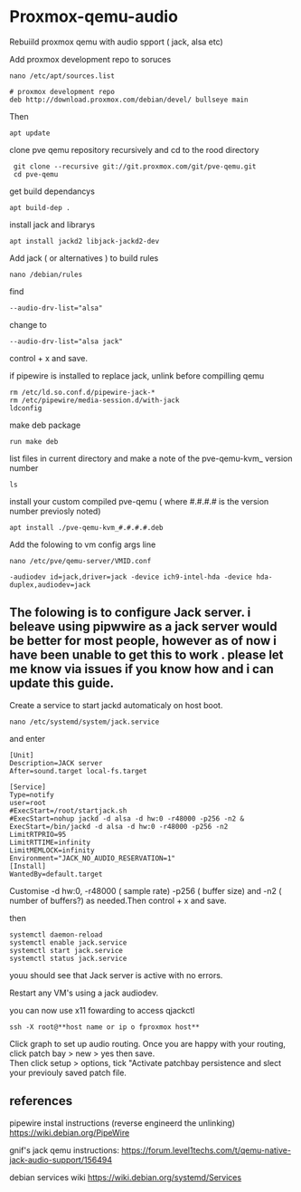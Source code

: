 # Proxmox-qemu-audio
Rebuiild proxmox qemu with audio spport ( jack, alsa etc)


Add proxmox development repo to soruces
```
nano /etc/apt/sources.list
```

```
# proxmox development repo
deb http://download.proxmox.com/debian/devel/ bullseye main
```
Then 

```
apt update
```
clone pve qemu repository recursively and cd to the rood directory
```
 git clone --recursive git://git.proxmox.com/git/pve-qemu.git
 cd pve-qemu
```

get build dependancys

```
apt build-dep .
```
install jack and librarys

```
apt install jackd2 libjack-jackd2-dev
```

Add jack ( or alternatives ) to build rules
```
nano /debian/rules
```
find
```
--audio-drv-list="alsa"
```

change to 
```
--audio-drv-list="alsa jack"
```
control + x and save.


if pipewire is installed to replace jack, unlink before compilling qemu

```
rm /etc/ld.so.conf.d/pipewire-jack-*
rm /etc/pipewire/media-session.d/with-jack
ldconfig
```
make deb package

```
run make deb
```

list files in current directory and make a note of the pve-qemu-kvm_ version number

`
ls
`

install your custom compiled pve-qemu ( where #.#.#.# is the version number previosly noted)

```
apt install ./pve-qemu-kvm_#.#.#.#.deb
```


Add the folowing to vm config args line
```
nano /etc/pve/qemu-server/VMID.conf
```
```
-audiodev id=jack,driver=jack -device ich9-intel-hda -device hda-duplex,audiodev=jack
```


## The folowing is to configure Jack server.  i beleave using pipwwire as a jack server would be better for most people, however as of now i have been unable to get this to work .  please let me know via issues if you know how and i can update this guide.


Create a service to start jackd automaticaly on host boot.

```
nano /etc/systemd/system/jack.service
```

and enter

```
[Unit]
Description=JACK server
After=sound.target local-fs.target

[Service]
Type=notify
user=root
#ExecStart=/root/startjack.sh 
#ExecStart=nohup jackd -d alsa -d hw:0 -r48000 -p256 -n2 &
ExecStart=/bin/jackd -d alsa -d hw:0 -r48000 -p256 -n2
LimitRTPRIO=95
LimitRTTIME=infinity
LimitMEMLOCK=infinity
Environment="JACK_NO_AUDIO_RESERVATION=1"
[Install]
WantedBy=default.target
```
Customise -d hw:0,  -r48000 ( sample rate) -p256 ( buffer size) and -n2 ( number of buffers?)  as needed.Then control + x and save.

then

```
systemctl daemon-reload
systemctl enable jack.service
systemctl start jack.service
systemctl status jack.service
```
youu should see that Jack server is active with no errors.

Restart any VM's using a jack audiodev. 

you can now use x11 fowarding to access qjackctl 

```
ssh -X root@**host name or ip o fproxmox host**
```
Click graph to set up audio routing. 
Once you are happy with your routing,  click patch bay > new > yes  then save.  
Then click setup > options,  tick "Activate patchbay persistence and slect your previouly saved patch file.



## references
pipewire instal instructions (reverse engineerd the unlinking)
https://wiki.debian.org/PipeWire

gnif's jack qemu instructions:
https://forum.level1techs.com/t/qemu-native-jack-audio-support/156494

debian services wiki
https://wiki.debian.org/systemd/Services
